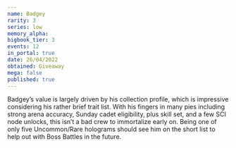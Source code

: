 ```yaml
---
name: Badgey
rarity: 3
series: low
memory_alpha:
bigbook_tier: 3
events: 12
in_portal: true
date: 26/04/2022
obtained: Giveaway
mega: false
published: true
---
```


Badgey’s value is largely driven by his collection profile, which is impressive considering his rather brief trait list. With his fingers in many pies including strong arena accuracy, Sunday cadet eligibility, plus skill set, and a few SCI node unlocks, this isn’t a bad crew to immortalize early on. Being one of only five Uncommon/Rare holograms should see him on the short list to help out with Boss Battles in the future.
